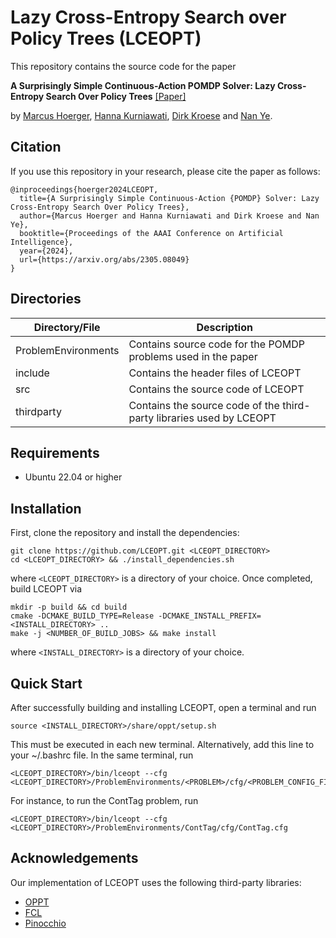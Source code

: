 
# Lazy Cross-Entropy Search over Policy Trees (LCEOPT)
This repository contains the source code for the paper

**A Surprisingly Simple Continuous-Action POMDP Solver: Lazy Cross-Entropy Search Over Policy Trees** [[Paper]](https://arxiv.org/abs/2305.08049)  

by
[Marcus Hoerger](mailto:m.hoerger@uq.edu.au), [Hanna Kurniawati](mailto:hanna.kurniawati@anu.edu.au), [Dirk Kroese](mailto:kroese@maths.uq.edu.au) and [Nan Ye](mailto:nan.ye@uq.edu.au).

## Citation
If you use this repository in your research, please cite the paper as follows:
```
@inproceedings{hoerger2024LCEOPT,
  title={A Surprisingly Simple Continuous-Action {POMDP} Solver: Lazy Cross-Entropy Search Over Policy Trees},
  author={Marcus Hoerger and Hanna Kurniawati and Dirk Kroese and Nan Ye},
  booktitle={Proceedings of the AAAI Conference on Artificial Intelligence},
  year={2024},
  url={https://arxiv.org/abs/2305.08049}
}
```
## Directories
| Directory/File | Description |
| ------ | ------ |
| ProblemEnvironments | Contains source code for the POMDP problems used in the paper |
| include | Contains the header files of LCEOPT |
| src | Contains the source code of LCEOPT |
| thirdparty | Contains the source code of the third-party libraries used by LCEOPT |

## Requirements
- Ubuntu 22.04 or higher

## Installation
First, clone the repository and install the dependencies:
		
	git clone https://github.com/LCEOPT.git <LCEOPT_DIRECTORY>
	cd <LCEOPT_DIRECTORY> && ./install_dependencies.sh

where ``<LCEOPT_DIRECTORY>`` is a directory of your choice. 
Once completed, build LCEOPT via

	mkdir -p build && cd build
	cmake -DCMAKE_BUILD_TYPE=Release -DCMAKE_INSTALL_PREFIX=<INSTALL_DIRECTORY> ..
	make -j <NUMBER_OF_BUILD_JOBS> && make install

where ``<INSTALL_DIRECTORY>`` is a directory of your choice.

## Quick Start
After successfully building and installing LCEOPT, open a terminal and run

	source <INSTALL_DIRECTORY>/share/oppt/setup.sh

This must be executed in each new terminal. Alternatively, add this line to your ~/.bashrc file.
In the same terminal, run

	<LCEOPT_DIRECTORY>/bin/lceopt --cfg <LCEOPT_DIRECTORY>/ProblemEnvironments/<PROBLEM>/cfg/<PROBLEM_CONFIG_FILE>.cfg

For instance, to run the ContTag problem, run

	<LCEOPT_DIRECTORY>/bin/lceopt --cfg <LCEOPT_DIRECTORY>/ProblemEnvironments/ContTag/cfg/ContTag.cfg

## Acknowledgements
Our implementation of LCEOPT uses the following third-party libraries:
- [OPPT](https://github.com/RDLLab/oppt)
- [FCL](https://github.com/flexible-collision-library/fcl)
- [Pinocchio](https://github.com/stack-of-tasks/pinocchio)
